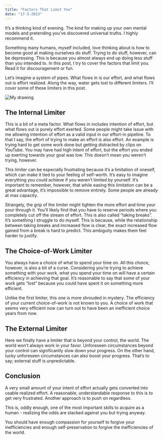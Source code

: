 ```yaml
---
title: "Factors That Limit You"
date: "17-3-2023"
---
```


It’s a thinking kind of evening. The kind for making up your own mental models and pretending you’ve discovered universal truths. I highly recommend it.

Something many humans, myself included, love thinking about is how to become good at making ourselves do stuff. Trying to do stuff, however, can be depressing. This is because you almost always end up doing less stuff than you intended to. In this post, I try to cover the factors that limit you. Read it for discouragement or fun.

Let’s imagine a system of pipes. What flows in is our effort, and what flows out is effort realized. Along the way, water gets lost to different limiters. I’ll cover some of these limiters in this post.

![My drawing](/images/reasons-to-discourage/drawing.jpeg)

## The Internal Limiter

This is a bit of a meta factor. What flows in includes intention of effort, but what flows out is purely effort exerted. Some people might take issue with me allowing intention of effort as a valid input in our effort-in pipeline. To that I say, the effort of trying to make an effort is also effort. An example is trying hard to get some work done but getting distracted by clips on YouTube. You may have had high intent of effort, but the effort you ended up exerting towards your goal was low. This doesn’t mean you weren’t trying, however.

This limiter can be especially frustrating because it’s a limitation of oneself, which can make it tied to your feeling of self-worth. It’s easy to imagine everything you could achieve if you weren’t limited by yourself. It’s important to remember, however, that while easing this limitation can be a great advantage, it’s impossible to remove entirely. Some people are already at max capacity.

Strangely, the grip of the limiter might tighten the more effort and time your pour through it. You’ll likely find that you have to reserve periods where you completely cut off the stream of effort. This is also called “taking breaks”. It’s something I struggle to do myself. This is because, while the relationship between taking breaks and increased flow is clear, the exact increased flow gained from a break is hard to predict. This ambiguity makes them feel harder to justify.

## The Choice-of-Work Limiter

You always have a choice of what to spend your time on. All this choice, however, is also a bit of a curse. Considering you’re trying to achieve something with your work, what you spend your time on will have a certain efficiency in achieving that goal. It’s reasonable to say that some of your work gets “lost” because you could have spent it on something more efficient.

Unlike the first limiter, this one is more shrouded in mystery. The efficiency of your current choice-of-work is not known to you. A choice of work that seems very efficient now can turn out to have been an inefficient choice years from now.

## The External Limiter

Here we finally have a limiter that is beyond your control, the world. The world won’t always work in your favor. Unforeseen circumstances beyond your control can significantly slow down your progress. On the other hand, lucky unforeseen circumstances can also boost your progress. That’s to say; external stuff is unpredictable.

## Conclusion

A very small amount of your intent of effort actually gets converted into usable realized effort. A reasonable, understandable response to this is to get very frustrated. Another approach is to push on regardless.

This is, oddly enough, one of the most important skills to acquire as a human - realizing the odds are stacked against you but trying anyway.

You should have enough compassion for yourself to forgive your inefficiencies and enough self-preservation to forgive the inefficiencies of the world.
